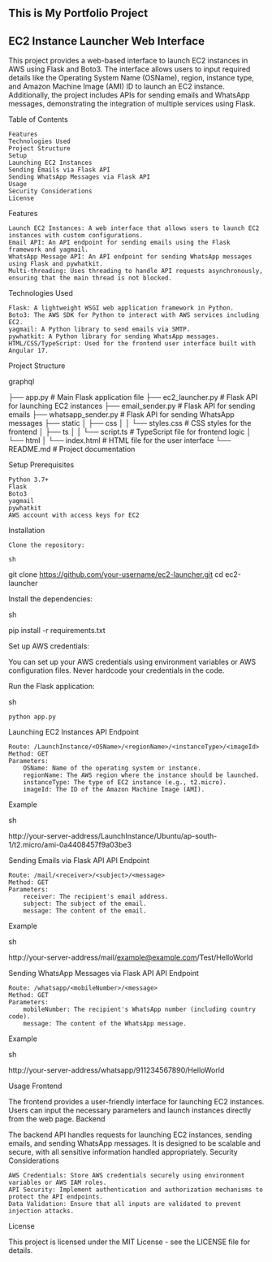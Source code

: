 ## This is My Portfolio Project

## EC2 Instance Launcher Web Interface

This project provides a web-based interface to launch EC2 instances in AWS using Flask and Boto3. The interface allows users to input required details like the Operating System Name (OSName), region, instance type, and Amazon Machine Image (AMI) ID to launch an EC2 instance. Additionally, the project includes APIs for sending emails and WhatsApp messages, demonstrating the integration of multiple services using Flask.

Table of Contents

    Features
    Technologies Used
    Project Structure
    Setup
    Launching EC2 Instances
    Sending Emails via Flask API
    Sending WhatsApp Messages via Flask API
    Usage
    Security Considerations
    License

Features

    Launch EC2 Instances: A web interface that allows users to launch EC2 instances with custom configurations.
    Email API: An API endpoint for sending emails using the Flask framework and yagmail.
    WhatsApp Message API: An API endpoint for sending WhatsApp messages using Flask and pywhatkit.
    Multi-threading: Uses threading to handle API requests asynchronously, ensuring that the main thread is not blocked.

Technologies Used

    Flask: A lightweight WSGI web application framework in Python.
    Boto3: The AWS SDK for Python to interact with AWS services including EC2.
    yagmail: A Python library to send emails via SMTP.
    pywhatkit: A Python library for sending WhatsApp messages.
    HTML/CSS/TypeScript: Used for the frontend user interface built with Angular 17.

Project Structure

graphql

├── app.py                  # Main Flask application file
├── ec2_launcher.py         # Flask API for launching EC2 instances
├── email_sender.py         # Flask API for sending emails
├── whatsapp_sender.py      # Flask API for sending WhatsApp messages
├── static
│   ├── css
│   │   └── styles.css      # CSS styles for the frontend
│   ├── ts
│   │   └── script.ts       # TypeScript file for frontend logic
│   └── html
│       └── index.html      # HTML file for the user interface
└── README.md               # Project documentation

Setup
Prerequisites

    Python 3.7+
    Flask
    Boto3
    yagmail
    pywhatkit
    AWS account with access keys for EC2

Installation

    Clone the repository:

    sh

git clone https://github.com/your-username/ec2-launcher.git
cd ec2-launcher

Install the dependencies:

sh

pip install -r requirements.txt

Set up AWS credentials:

You can set up your AWS credentials using environment variables or AWS configuration files. Never hardcode your credentials in the code.

Run the Flask application:

sh

    python app.py

Launching EC2 Instances
API Endpoint

    Route: /LaunchInstance/<OSName>/<regionName>/<instanceType>/<imageId>
    Method: GET
    Parameters:
        OSName: Name of the operating system or instance.
        regionName: The AWS region where the instance should be launched.
        instanceType: The type of EC2 instance (e.g., t2.micro).
        imageId: The ID of the Amazon Machine Image (AMI).

Example

sh

http://your-server-address/LaunchInstance/Ubuntu/ap-south-1/t2.micro/ami-0a4408457f9a03be3

Sending Emails via Flask API
API Endpoint

    Route: /mail/<receiver>/<subject>/<message>
    Method: GET
    Parameters:
        receiver: The recipient's email address.
        subject: The subject of the email.
        message: The content of the email.

Example

sh

http://your-server-address/mail/example@example.com/Test/HelloWorld

Sending WhatsApp Messages via Flask API
API Endpoint

    Route: /whatsapp/<mobileNumber>/<message>
    Method: GET
    Parameters:
        mobileNumber: The recipient's WhatsApp number (including country code).
        message: The content of the WhatsApp message.

Example

sh

http://your-server-address/whatsapp/911234567890/HelloWorld

Usage
Frontend

The frontend provides a user-friendly interface for launching EC2 instances. Users can input the necessary parameters and launch instances directly from the web page.
Backend

The backend API handles requests for launching EC2 instances, sending emails, and sending WhatsApp messages. It is designed to be scalable and secure, with all sensitive information handled appropriately.
Security Considerations

    AWS Credentials: Store AWS credentials securely using environment variables or AWS IAM roles.
    API Security: Implement authentication and authorization mechanisms to protect the API endpoints.
    Data Validation: Ensure that all inputs are validated to prevent injection attacks.

License

This project is licensed under the MIT License - see the LICENSE file for details.
